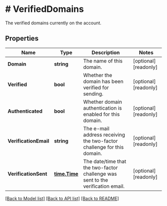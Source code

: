 # # VerifiedDomains
The verified domains currently on the account.

## Properties 


Name | Type | Description | Notes
------------ | ------------- | ------------- | -------------
**Domain**| **string** | The name of this domain.  | [optional] [readonly]
**Verified**| **bool** | Whether the domain has been verified for sending.  | [optional] [readonly]
**Authenticated**| **bool** | Whether domain authentication is enabled for this domain.  | [optional] [readonly]
**VerificationEmail**| **string** | The e-mail address receiving the two-factor challenge for this domain.  | [optional] [readonly]
**VerificationSent**| [**time.Time**](time.Time.md) | The date/time that the two-factor challenge was sent to the verification email.  | [optional] [readonly]


[[Back to Model list]](../../README.md#models) [[Back to API list]](../../README.md#endpoints) [[Back to README]](../../README.md)

